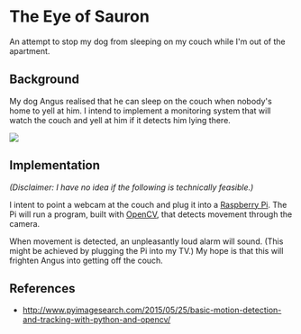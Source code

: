 # The Eye of Sauron

An attempt to stop my dog from sleeping on my couch while I'm out of the
apartment.


## Background

My dog Angus realised that he can sleep on the couch when nobody's home to yell
at him. I intend to implement a monitoring system that will watch the couch and
yell at him if it detects him lying there.

![](http://i.imgur.com/tiqTTZK.jpg)


## Implementation

_(Disclaimer: I have no idea if the following is technically feasible.)_

I intent to point a webcam at the couch and plug it into a [Raspberry Pi][pi].
The Pi will run a program, built with [OpenCV][opencv], that detects movement
through the camera.

When movement is detected, an unpleasantly loud alarm will sound. (This might
be achieved by plugging the Pi into my TV.) My hope is that this will frighten
Angus into getting off the couch.


## References

 * http://www.pyimagesearch.com/2015/05/25/basic-motion-detection-and-tracking-with-python-and-opencv/


 [pi]: https://www.raspberrypi.org/products/raspberry-pi-2-model-b/
 [opencv]: http://opencv.org/
